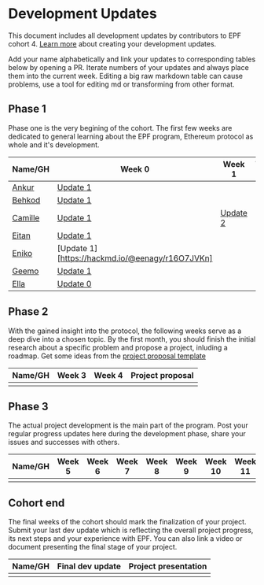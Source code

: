 # Development Updates

This document includes all development updates by contributors to EPF cohort 4. [Learn more](/program-guide/repo-guide.md#development-updates) about creating your development updates.

Add your name alphabetically and link your updates to corresponding tables below by opening a PR. Iterate numbers of your updates and always place them into the current week. Editing a big raw markdown table can cause problems, use a tool for editing md or transforming from other format.

## Phase 1

Phase one is the very begining of the cohort. The first few weeks are dedicated to general learning about the EPF program, Ethereum protocol as whole and it's development.

| Name/GH                              | Week 0                                                                                                                                  | Week 1 | Week 2 |
| ------------------------------------ | --------------------------------------------------------------------------------------------------------------------------------------- | ------ | ------ |
| [Ankur](github.com/ankurdubey521)    | [Update 1](https://hackmd.io/lbxmhPFmTOO44gkqepodYA)                                                                                    |        |        |
| [Behkod](https://github.com/behkod)  | [Update 1](https://hackmd.io/@behkod/epf-c4-w0-u1)                                                                                      |        |        |
| [Camille](github.com/camillecorti)   | [Update 1](https://github.com/camillecorti/SedVit.art/blob/f63a1a87966cdb6ddd3fe20d838de70592030d72/week%20zero%20EPF%20Research%20.md) | [Update 2](https://github.com/camillecorti/SedVit.art/blob/main/week%20one.md)       |        |
| [Eitan](https://github.com/eserilev) | [Update 1](https://hackmd.io/@B8vIxNUfSeC2Mhu5CBwSNw/rJ8njJ1O2)                                                                         |        |        |
| [Eniko](github.com/eenagy)           | [Update 1][https://hackmd.io/@eenagy/r16O7JVKn]                                                                                         |        |        |
| [Geemo](https://github.com/GeemoCandama) | [Update 1](https://hackmd.io/@geemo/ryTB4ZUYh)                                                                                      |        |        |
| [Ella](https://github.com/0xfmoi) | [Update 0](https://hackmd.io/fQpEbLYVS02c_J1XpSq28w) |

## Phase 2

With the gained insight into the protocol, the following weeks serve as a deep dive into a chosen topic. By the first month, you should finish the initial research about a specific problem and propose a project, inluding a roadmap. Get some ideas from the [project proposal template](https://github.com/eth-protocol-fellows/cohort-four/blob/master/projects/project-template.md)

| Name/GH | Week 3 | Week 4 | Project proposal |
| ------- | ------ | ------ | ---------------- |
|         |        |        |                  |

## Phase 3

The actual project development is the main part of the program. Post your regular progress updates here during the development phase, share your issues and successes with others.

| Name/GH | Week 5 | Week 6 | Week 7 | Week 8 | Week 9 | Week 10 | Week 11 | Week 12 | Week 13 | Week 14 | Week 15 |
| ------- | ------ | ------ | ------ | ------ | ------ | ------- | ------- | ------- | ------- | ------- | ------- |
|         |        |        |        |        |        |         |         |         |         |         |         |

## Cohort end

The final weeks of the cohort should mark the finalization of your project. Submit your last dev update which is reflecting the overall project progress, its next steps and your experience with EPF. You can also link a video or document presenting the final stage of your project.

| Name/GH | Final dev update | Project presentation |
| ------- | ---------------- | -------------------- |
|         |                  |                      |

[def]: https://github.com/taxmeifyoucan/ephemeral-testnet/blob/master/specs.md
